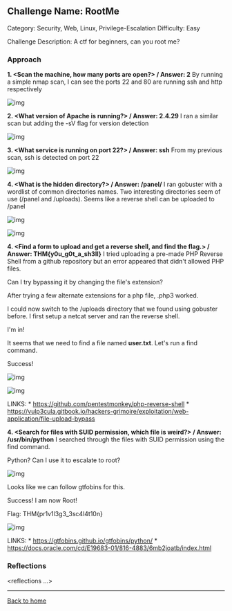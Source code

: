 ## Challenge Name: RootMe
Category: Security, Web, Linux, Privilege-Escalation
Difficulty: Easy

Challenge Description: 
A ctf for beginners, can you root me?

### Approach

**1. <Scan the machine, how many ports are open?> / Answer: 2**
  By running a simple nmap scan, I can see the ports 22 and 80 are running ssh and http respectively
  
![img](<image_link>)


**2. <What version of Apache is running?> / Answer: 2.4.29**
  I ran a similar scan but adding the -sV flag for version detection

![img](<image_link>)


**3. <What service is running on port 22?> / Answer: ssh**
  From my previous scan, ssh is detected on port 22

![img](<image_link>)


**4. <What is the hidden directory?> / Answer: /panel/**
  I ran gobuster with a wordlist of common directories names. Two interesting directories seem of use (/panel and /uploads). Seems like a reverse shell can be uploaded to /panel

  ![img](<image_link>)

  ![img](<image_link>)


**4. <Find a form to upload and get a reverse shell, and find the flag.> / Answer: THM{y0u_g0t_a_sh3ll}**
  I tried uploading a pre-made PHP Reverse Shell from a github repository but an error appeared that didn't allowed PHP files.

  Can I try bypassing it by changing the file's extension?

  After trying a few alternate extensions for a php file, .php3 worked.

  I could now switch to the /uploads directory that we found using gobuster before. I first setup a netcat server and ran the reverse shell.

  I'm in!

  It seems that we need to find a file named **user.txt**. Let's run a find command.

  Success!

  ![img](<image_link>)

  ![img](<image_link>)

  LINKS: 
    * https://github.com/pentestmonkey/php-reverse-shell
    * https://vulp3cula.gitbook.io/hackers-grimoire/exploitation/web-application/file-upload-bypass

**4. <Search for files with SUID permission, which file is weird?> / Answer: /usr/bin/python**
  I searched through the files with SUID permission using the find command.

  Python? Can I use it to escalate to root?

  ![img](<image_link>)

  Looks like we can follow gtfobins for this.

  Success! I am now Root!

  Flag: THM{pr1v1l3g3_3sc4l4t10n}

  ![img](<image_link>)

  LINKS: 
    * https://gtfobins.github.io/gtfobins/python/
    * https://docs.oracle.com/cd/E19683-01/816-4883/6mb2joatb/index.html

  

### Reflections
<reflections ...>
  

---
[Back to home](<link>)

